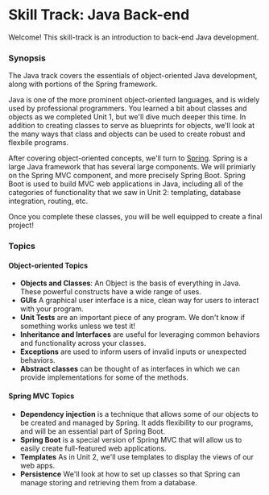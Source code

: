 # Skill Track: Java Back-end

Welcome! This skill-track is an introduction to back-end Java development.

### Synopsis

The Java track covers the essentials of object-oriented Java development, along with portions of the Spring framework.

Java is one of the more prominent object-oriented languages, and is widely used by professional programmers. You learned a bit about classes and objects as we completed Unit 1, but we'll dive much deeper this time. In addition to creating classes to serve as blueprints for objects, we'll look at the many ways that class and objects can be used to create robust and flexbile programs.

After covering object-oriented concepts, we'll turn to [Spring](https://projects.spring.io/spring-framework/). Spring is a large Java framework that has several large components. We will primiarly on the Spring MVC component, and more precisely Spring Boot. Spring Boot is used to build MVC web applications in Java, including all of the categories of functionality that we saw in Unit 2: templating, database integration, routing, etc.

Once you complete these classes, you will be well equipped to create a final project!

### Topics

#### Object-oriented Topics

* **Objects and Classes**: An Object is the basis of everything in Java. These powerful constructs have a wide range of uses.
* **GUIs** A graphical user interface is a nice, clean way for users to interact with your program.
* **Unit Tests** are an important piece of any program. We don't know if something works unless we test it!
* **Inheritance and Interfaces** are useful for leveraging common behaviors and functionality across your classes.
* **Exceptions** are used to inform users of invalid inputs or unexpected behaviors.
* **Abstract classes** can be thought of as interfaces in which we can provide implementations for some of the methods.

#### Spring MVC Topics

* **Dependency injection** is a technique that allows some of our objects to be created and managed by Spring. It adds flexibility to our programs, and will be an essential part of Spring Boot.
* **Spring Boot** is a special version of Spring MVC that will allow us to easily create full-featured web applications.
* **Templates** As in Unit 2, we'll use templates to display the views of our web apps.
* **Persistence** We'll look at how to set up classes so that Spring can manage storing and retrieving them from a database.
